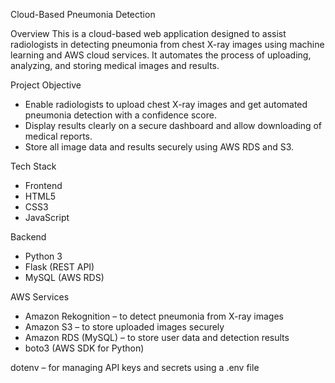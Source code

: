 Cloud-Based Pneumonia Detection

Overview
This is a cloud-based web application designed to assist radiologists in detecting pneumonia from chest X-ray images using machine learning and AWS cloud services. It automates the process of uploading, analyzing, and storing medical images and results.

Project Objective
- Enable radiologists to upload chest X-ray images and get automated pneumonia detection with a confidence score.
- Display results clearly on a secure dashboard and allow downloading of medical reports.
- Store all image data and results securely using AWS RDS and S3.

Tech Stack
- Frontend
- HTML5
- CSS3
- JavaScript

Backend
- Python 3
- Flask (REST API)
- MySQL (AWS RDS)

AWS Services
- Amazon Rekognition – to detect pneumonia from X-ray images
- Amazon S3 – to store uploaded images securely
- Amazon RDS (MySQL) – to store user data and detection results
- boto3 (AWS SDK for Python)

dotenv – for managing API keys and secrets using a .env file
